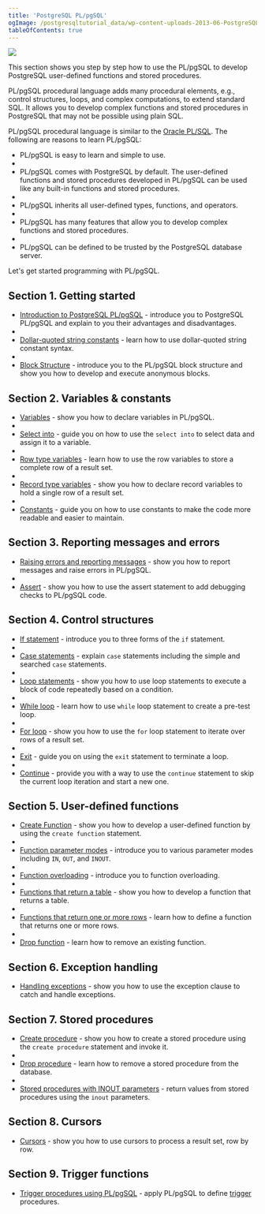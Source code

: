```yaml
---
title: 'PostgreSQL PL/pgSQL'
ogImage: /postgresqltutorial_data/wp-content-uploads-2013-06-PostgreSQL-Stored-Procedure.png
tableOfContents: true
---
```



![](/postgresqltutorial_data/wp-content-uploads-2013-06-PostgreSQL-Stored-Procedure.png)

This section shows you step by step how to use the PL/pgSQL to develop PostgreSQL user-defined functions and stored procedures.

PL/pgSQL procedural language adds many procedural elements, e.g., control structures, loops, and complex computations, to extend standard SQL. It allows you to develop complex functions and stored procedures in PostgreSQL that may not be possible using plain SQL.

PL/pgSQL procedural language is similar to the [Oracle PL/SQL](https://www.oracletutorial.com/plsql-tutorial/). The following are reasons to learn PL/pgSQL:

- PL/pgSQL is easy to learn and simple to use.
-
- PL/pgSQL comes with PostgreSQL by default. The user-defined functions and stored procedures developed in PL/pgSQL can be used like any built-in functions and stored procedures.
-
- PL/pgSQL inherits all user-defined types, functions, and operators.
-
- PL/pgSQL has many features that allow you to develop complex functions and stored procedures.
-
- PL/pgSQL can be defined to be trusted by the PostgreSQL database server.

Let's get started programming with PL/pgSQL.

## Section 1. Getting started

- [Introduction to PostgreSQL PL/pgSQL](/docs/postgresql/postgresql-plpgsql/introduction-to-postgresql-stored-procedures) - introduce you to PostgreSQL PL/pgSQL and explain to you their advantages and disadvantages.
-
- [Dollar-quoted string constants](/docs/postgresql/postgresql-plpgsql/dollar-quoted-string-constants) - learn how to use dollar-quoted string constant syntax.
-
- [Block Structure](/docs/postgresql/postgresql-plpgsql/plpgsql-block-structure) - introduce you to the PL/pgSQL block structure and show you how to develop and execute anonymous blocks.

## Section 2. Variables & constants

- [Variables](/docs/postgresql/postgresql-plpgsql/plpgsql-variables) - show you how to declare variables in PL/pgSQL.
-
- [Select into](/docs/postgresql/postgresql-plpgsql/pl-pgsql-select-into) - guide you on how to use the `select into` to select data and assign it to a variable.
-
- [Row type variables](/docs/postgresql/postgresql-plpgsql/pl-pgsql-row-types) - learn how to use the row variables to store a complete row of a result set.
-
- [Record type variables](/docs/postgresql/postgresql-plpgsql/plpgsql-record-types) - show you how to declare record variables to hold a single row of a result set.
-
- [Constants](/docs/postgresql/postgresql-plpgsql/plpgsql-constants) - guide you on how to use constants to make the code more readable and easier to maintain.

## Section 3. Reporting messages and errors

- [Raising errors and reporting messages](/docs/postgresql/postgresql-plpgsql/plpgsql-errors-messages) - show you how to report messages and raise errors in PL/pgSQL.
-
- [Assert](/docs/postgresql/postgresql-plpgsql/pl-pgsql-assert) - show you how to use the assert statement to add debugging checks to PL/pgSQL code.

## Section 4. Control structures

- [If statement](/docs/postgresql/postgresql-plpgsql/plpgsql-if-else-statements) - introduce you to three forms of the `if` statement.
-
- [Case statements](/docs/postgresql/postgresql-plpgsql/plpgsql-case-statement) - explain `case` statements including the simple and searched `case` statements.
-
- [Loop statements](/docs/postgresql/postgresql-plpgsql/plpgsql-loop-statements) - show you how to use loop statements to execute a block of code repeatedly based on a condition.
-
- [While loop](/docs/postgresql/postgresql-plpgsql/pl-pgsql-while-loop) - learn how to use `while` loop statement to create a pre-test loop.
-
- [For loop](/docs/postgresql/postgresql-plpgsql/plpgsql-for-loop) - show you how to use the `for` loop statement to iterate over rows of a result set.
-
- [Exit](/docs/postgresql/postgresql-plpgsql/plpgsql-exit) - guide you on using the `exit` statement to terminate a loop.
-
- [Continue](/docs/postgresql/postgresql-plpgsql/pl-pgsql-continue) - provide you with a way to use the `continue` statement to skip the current loop iteration and start a new one.

## Section 5. User-defined functions

- [Create Function](/docs/postgresql/postgresql-plpgsql/postgresql-create-function) - show you how to develop a user-defined function by using the `create function` statement.
-
- [Function parameter modes](/docs/postgresql/postgresql-plpgsql/plpgsql-function-parameters) - introduce you to various parameter modes including `IN`, `OUT`, and `INOUT`.
-
- [Function overloading](/docs/postgresql/postgresql-plpgsql/plpgsql-function-overloading) - introduce you to function overloading.
-
- [Functions that return a table](/docs/postgresql/postgresql-plpgsql/plpgsql-function-returns-a-table) - show you how to develop a function that returns a table.
-
- [Functions that return one or more rows](/docs/postgresql/postgresql-plpgsql/plpgsql-returns-setof) - learn how to define a function that returns one or more rows.
-
- [Drop function](/docs/postgresql/postgresql-plpgsql/postgresql-drop-function) - learn how to remove an existing function.

## Section 6. Exception handling

- [Handling exceptions](/docs/postgresql/postgresql-plpgsql/postgresql-exception) - show you how to use the exception clause to catch and handle exceptions.

## Section 7. Stored procedures

- [Create procedure](/docs/postgresql/postgresql-plpgsql/postgresql-create-procedure) - show you how to create a stored procedure using the `create procedure` statement and invoke it.
-
- [Drop procedure](/docs/postgresql/postgresql-plpgsql/postgresql-drop-procedure) - learn how to remove a stored procedure from the database.
-
- [Stored procedures with INOUT parameters](/docs/postgresql/postgresql-plpgsql/postgresql-stored-procedure-with-inout-parameters) - return values from stored procedures using the `inout` parameters.

## Section 8. Cursors

- [Cursors](/docs/postgresql/postgresql-plpgsql/plpgsql-cursor) - show you how to use cursors to process a result set, row by row.

## Section 9. Trigger functions

- [Trigger procedures using PL/pgSQL](/docs/postgresql/postgresql-triggers) - apply PL/pgSQL to define [trigger](/docs/postgresql/postgresql-triggers) procedures.
